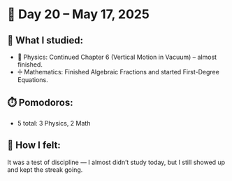 # 📅 Day 20 – May 17, 2025

## 📘 What I studied:
- 📐 Physics: Continued Chapter 6 (Vertical Motion in Vacuum) – almost finished.
- ➗ Mathematics: Finished Algebraic Fractions and started First-Degree Equations.

## ⏱️ Pomodoros:
- 5 total: 3 Physics, 2 Math

## 🧠 How I felt:
It was a test of discipline — I almost didn’t study today, but I still showed up and kept the streak going.
